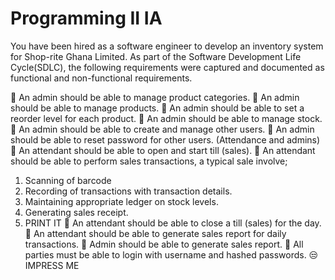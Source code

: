 # Programming II IA
You have been hired as a software engineer to develop an inventory system for Shop-rite Ghana Limited. As part of the Software Development Life Cycle(SDLC), the following requirements were captured and documented as functional and non-functional requirements. 

🤞 An admin should be able to manage product categories. 
🤞 An admin should be able to manage products. 
🤞 An admin should be able to set a reorder level for each product. 
🤞 An admin should be able to manage stock. 
🤞 An admin should be able to create and manage other users.
🤞 An admin should be able to reset password for other users. (Attendance and admins)
🤞 An attendant should be able to open and start till (sales). 
🤞 An attendant should be able to perform sales transactions, a typical sale involve; 
  1. Scanning of barcode 
  2. Recording of transactions with transaction details. 
  3. Maintaining appropriate ledger on stock levels. 
  4. Generating sales receipt. 
  5. PRINT IT
🤞 An attendant should be able to close a till (sales) for the day. 
🤞 An attendant should be able to generate sales report for daily transactions. 
🤞  Admin should be able to generate sales report. 
🤞 All parties must be able to login with username and hashed passwords. 
😒 IMPRESS ME 
